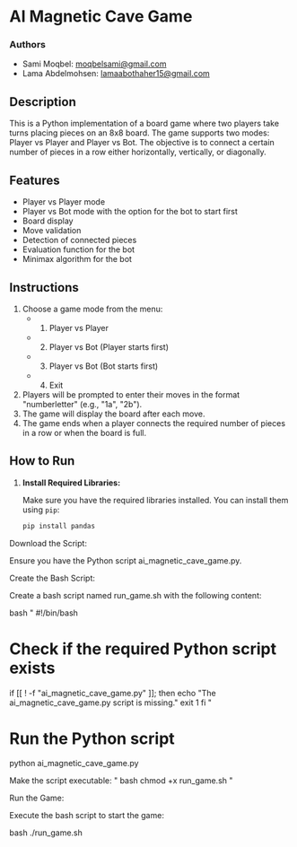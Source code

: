 # AI Magnetic Cave Game

### Authors
- Sami Moqbel: moqbelsami@gmail.com
- Lama Abdelmohsen: lamaabothaher15@gmail.com

## Description
This is a Python implementation of a board game where two players take turns placing pieces on an 8x8 board. The game supports two modes: Player vs Player and Player vs Bot. The objective is to connect a certain number of pieces in a row either horizontally, vertically, or diagonally.

## Features
- Player vs Player mode
- Player vs Bot mode with the option for the bot to start first
- Board display
- Move validation
- Detection of connected pieces
- Evaluation function for the bot
- Minimax algorithm for the bot

## Instructions
1. Choose a game mode from the menu:
    - 1) Player vs Player
    - 2) Player vs Bot (Player starts first)
    - 3) Player vs Bot (Bot starts first)
    - 4) Exit
2. Players will be prompted to enter their moves in the format "numberletter" (e.g., "1a", "2b").
3. The game will display the board after each move.
4. The game ends when a player connects the required number of pieces in a row or when the board is full.

## How to Run

1. **Install Required Libraries:**

   Make sure you have the required libraries installed. You can install them using `pip`:

   ```bash
   pip install pandas
   
Download the Script:

Ensure you have the Python script ai_magnetic_cave_game.py.

Create the Bash Script:

Create a bash script named run_game.sh with the following content:

bash
"
#!/bin/bash

# Check if the required Python script exists
if [[ ! -f "ai_magnetic_cave_game.py" ]]; then
    echo "The ai_magnetic_cave_game.py script is missing."
    exit 1
fi
"

# Run the Python script
python ai_magnetic_cave_game.py

Make the script executable:
"
bash
chmod +x run_game.sh
"

Run the Game:

Execute the bash script to start the game:

bash
./run_game.sh

